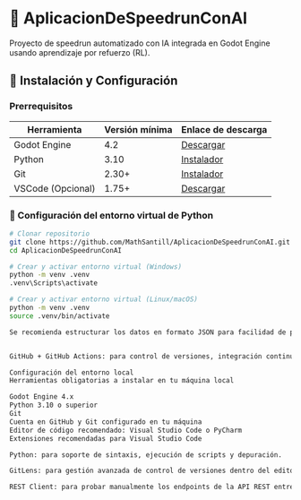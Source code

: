 # 🚀 AplicacionDeSpeedrunConAI

Proyecto de speedrun automatizado con IA integrada en Godot Engine usando aprendizaje por refuerzo (RL).

## 🔧 Instalación y Configuración

### Prerrequisitos
| Herramienta | Versión mínima | Enlace de descarga |
|-------------|----------------|-------------------|
| Godot Engine | 4.2 | [Descargar](https://godotengine.org/download) |
| Python | 3.10 | [Instalador](https://www.python.org/downloads/) |
| Git | 2.30+ | [Instalador](https://git-scm.com/downloads) |
| VSCode (Opcional) | 1.75+ | [Descargar](https://code.visualstudio.com/) |

### 🔄 Configuración del entorno virtual de Python
```bash
# Clonar repositorio
git clone https://github.com/MathSantill/AplicacionDeSpeedrunConAI.git
cd AplicacionDeSpeedrunConAI

# Crear y activar entorno virtual (Windows)
python -m venv .venv
.venv\Scripts\activate

# Crear y activar entorno virtual (Linux/macOS)
python -m venv .venv
source .venv/bin/activate

Se recomienda estructurar los datos en formato JSON para facilidad de parsing y flexibilidad.


GitHub + GitHub Actions: para control de versiones, integración continua y automatización del despliegue.

Configuración del entorno local
Herramientas obligatorias a instalar en tu máquina local

Godot Engine 4.x
Python 3.10 o superior
Git
Cuenta en GitHub y Git configurado en tu máquina
Editor de código recomendado: Visual Studio Code o PyCharm
Extensiones recomendadas para Visual Studio Code

Python: para soporte de sintaxis, ejecución de scripts y depuración.

GitLens: para gestión avanzada de control de versiones dentro del editor.

REST Client: para probar manualmente los endpoints de la API REST entre Godot y Python.
